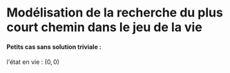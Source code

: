 # Modélisation de la recherche du plus court chemin dans le jeu de la vie
#### Petits cas sans solution triviale :
l'état en vie : $(0, 0)$
